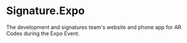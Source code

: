 Signature.Expo
==============

The development and signatures team's website and phone app for AR Codes during the Expo Event.
